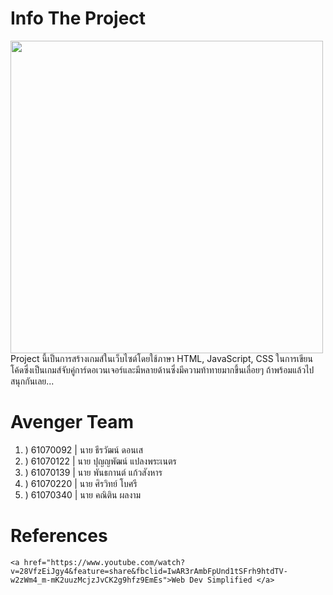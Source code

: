 # Info The Project
<img src="https://upload.wikimedia.org/wikipedia/commons/thumb/4/4f/Marvel%27s_The_Avengers_logo.svg/1621px-Marvel%27s_The_Avengers_logo.svg.png" width="500">
Project นี้เป็นการสร้างเกมส์ในเว็บไซต์โดยใช้ภาษา HTML, JavaScript, CSS ในการเขียนโค้ดซึ่งเป็นเกมส์จับคู่การ์ดอเวนเจอร์และมีหลายด้านซึ่งมีความท้าทายมากขึ้นเลื่อยๆ ถ้าพร้อมแล้วไปสนุกกันเลย...

# Avenger Team
<ol>
    <li>) 61070092 | นาย ธีรวัฒน์ ดอนเส</li>
    <li>) 61070122 | นาย ปุญญพัฒน์ แปลงพระเนตร</li>
    <li>) 61070139 | นาย พันธกานต์ แก้วสังหาร</li>
    <li>) 61070220 | นาย ศิรวิทย์ โบศรี</li>
    <li>) 61070340 | นาย คณิติน ผลงาม</li>
</ol>

# References
    <a href="https://www.youtube.com/watch?v=28VfzEiJgy4&feature=share&fbclid=IwAR3rAmbFpUnd1tSFrh9htdTV-w2zWm4_m-mK2uuzMcjzJvCK2g9hfz9EmEs">Web Dev Simplified </a>
